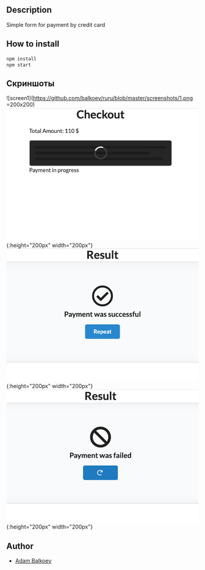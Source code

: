<!-- # [ruru-payment](https://ruru-ru.herokuapp.com) -->

## Description
Simple form for payment by credit card

## How to install
```
npm install
npm start
```

## Скриншоты
![screen1](https://github.com/balkoev/ruru/blob/master/screenshots/1.png =200x200)
![screen2](https://github.com/balkoev/ruru/blob/master/screenshots/2.png){:height="200px" width="200px"}
![screen3](https://github.com/balkoev/ruru/blob/master/screenshots/3.png){:height="200px" width="200px"}
![screen4](https://github.com/balkoev/ruru/blob/master/screenshots/4.png){:height="200px" width="200px"}

## Author
- [Adam Balkoev](https://github.com/balkoev)

